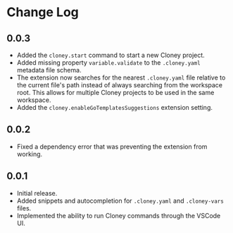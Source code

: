 # Change Log

## 0.0.3

- Added the `cloney.start` command to start a new Cloney project.
- Added missing property `variable.validate` to the `.cloney.yaml` metadata file schema.
- The extension now searches for the nearest `.cloney.yaml` file relative to the current file's path instead of always searching from the workspace root. This allows for multiple Cloney projects to be used in the same workspace.
- Added the `cloney.enableGoTemplatesSuggestions` extension setting.

## 0.0.2

- Fixed a dependency error that was preventing the extension from working.

## 0.0.1

- Initial release.
- Added snippets and autocompletion for `.cloney.yaml` and `.cloney-vars` files.
- Implemented the ability to run Cloney commands through the VSCode UI.
